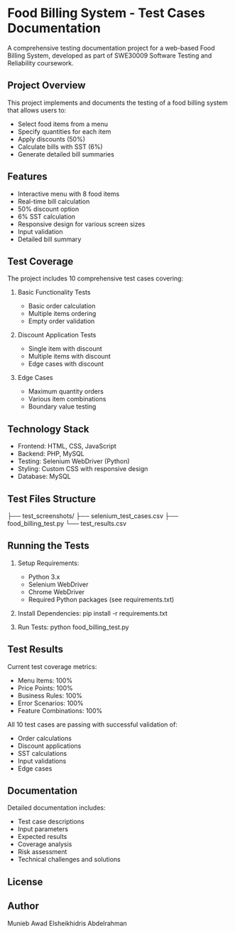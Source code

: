 # Food Billing System - Test Cases Documentation

A comprehensive testing documentation project for a web-based Food Billing System, developed as part of SWE30009 Software Testing and Reliability coursework.

## Project Overview

This project implements and documents the testing of a food billing system that allows users to:
- Select food items from a menu
- Specify quantities for each item
- Apply discounts (50%)
- Calculate bills with SST (6%)
- Generate detailed bill summaries

## Features

- Interactive menu with 8 food items
- Real-time bill calculation
- 50% discount option
- 6% SST calculation
- Responsive design for various screen sizes
- Input validation
- Detailed bill summary

## Test Coverage

The project includes 10 comprehensive test cases covering:

1. Basic Functionality Tests
   - Basic order calculation
   - Multiple items ordering
   - Empty order validation

2. Discount Application Tests
   - Single item with discount
   - Multiple items with discount
   - Edge cases with discount

3. Edge Cases
   - Maximum quantity orders
   - Various item combinations
   - Boundary value testing

## Technology Stack

- Frontend: HTML, CSS, JavaScript
- Backend: PHP, MySQL
- Testing: Selenium WebDriver (Python)
- Styling: Custom CSS with responsive design
- Database: MySQL

## Test Files Structure

├── test_screenshots/
├── selenium_test_cases.csv
├── food_billing_test.py
└── test_results.csv

## Running the Tests

1. Setup Requirements:
   - Python 3.x
   - Selenium WebDriver
   - Chrome WebDriver
   - Required Python packages (see requirements.txt)

2. Install Dependencies:
pip install -r requirements.txt

3. Run Tests:
python food_billing_test.py

## Test Results

Current test coverage metrics:
- Menu Items: 100%
- Price Points: 100%
- Business Rules: 100%
- Error Scenarios: 100%
- Feature Combinations: 100%

All 10 test cases are passing with successful validation of:
- Order calculations
- Discount applications
- SST calculations
- Input validations
- Edge cases

## Documentation

Detailed documentation includes:
- Test case descriptions
- Input parameters
- Expected results
- Coverage analysis
- Risk assessment
- Technical challenges and solutions

## License


## Author

Munieb Awad Elsheikhidris Abdelrahman

